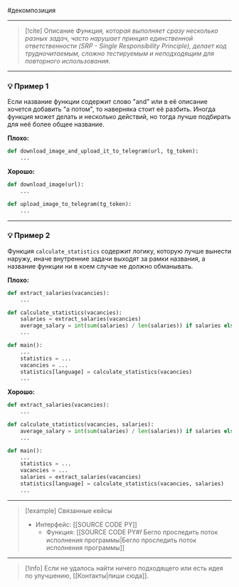 #декомпозиция 
***

> [!cite] Описание
>_Функция, которая выполняет сразу несколько разных задач, часто нарушает принцип единственной ответственности (SRP - Single Responsibility Principle), делает код трудночитаемым, сложно тестируемым и неподходящим для повторного использования._

***
### 💡 Пример 1
Если название функции содержит слово "and" или в её описание хочется добавить "а потом", то наверняка стоит её разбить. Иногда функция может делать и несколько действий, но тогда лучше подбирать для неё более общее название.

**Плохо:**
```python
def download_image_and_upload_it_to_telegram(url, tg_token):
	...
```

**Хорошо:**
```python
def download_image(url):
	...

def upload_image_to_telegram(tg_token):
	...
```

***
### 💡 Пример 2
Функция `calculate_statistics` содержит логику, которую лучше вынести наружу, иначе внутренние задачи выходят за рамки названия, а название функции ни в коем случае не должно обманывать.

**Плохо:**
```python
def extract_salaries(vacancies):
	...

def calculate_statistics(vacancies):
	salaries = extract_salaries(vacancies)
	average_salary = int(sum(salaries) / len(salaries)) if salaries else 0
	...

def main():
	...
	statistics = ...
	vacancies = ...
	statistics[language] = calculate_statistics(vacancies)
	...
```

**Хорошо:**
```python
def extract_salaries(vacancies):
	...

def calculate_statistics(vacancies, salaries):
	average_salary = int(sum(salaries) / len(salaries)) if salaries else 0
	...

def main():
	...
	statistics = ...
	vacancies = ...
	salaries = extract_salaries(vacancies)
	statistics[language] = calculate_statistics(vacancies, salaries)
	...
```

***

> [!example] Связанные кейсы
>- Интерфейс: [[SOURCE CODE PY]]
>	- Функция: [[SOURCE CODE PY#𝑓 Бегло проследить поток исполнения программы|Бегло проследить поток исполнения программы]]

***

> [!info]
> Если не удалось найти ничего подходящего или есть идея по улучшению, [[Контакты|пиши сюда]].
